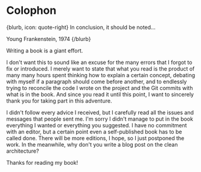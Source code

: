 # Colophon

{blurb, icon: quote-right}
In conclusion, it should be noted...

Young Frankenstein, 1974
{/blurb}


Writing a book is a giant effort.

I don't want this to sound like an excuse for the many errors that I forgot to fix or introduced. I merely want to state that what you read is the product of many many hours spent thinking how to explain a certain concept, debating with myself if a paragraph should come before another, and to endlessly trying to reconcile the code I wrote on the project and the Git commits with what is in the book. And since you read it until this point, I want to sincerely thank you for taking part in this adventure.

I didn't follow every advice I received, but I carefully read all the issues and messages that people sent me. I'm sorry I didn't manage to put in the book everything I wanted or everything you suggested. I have no commitment with an editor, but a certain point even a self-published book has to be called done. There will be more editions, I hope, so I just postponed the work. In the meanwhile, why don't you write a blog post on the clean architecture?

Thanks for reading my book!

